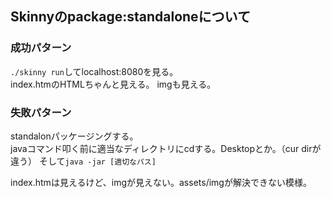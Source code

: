 ## Skinnyのpackage:standaloneについて

### 成功パターン

`./skinny run`してlocalhost:8080を見る。  
index.htmのHTMLちゃんと見える。
imgも見える。

### 失敗パターン

standalonパッケージングする。  
javaコマンド叩く前に適当なディレクトリにcdする。Desktopとか。（cur dirが違う）
そして`java -jar [適切なパス]`

index.htmは見えるけど、imgが見えない。assets/imgが解決できない模様。
